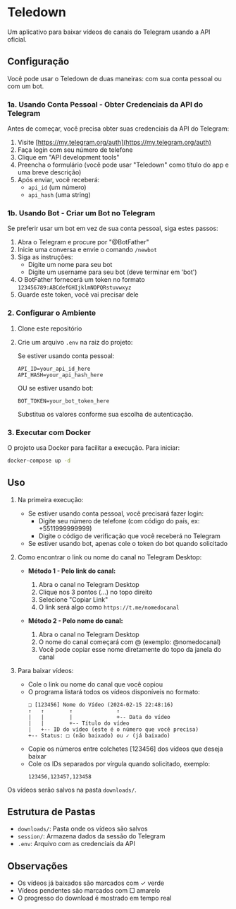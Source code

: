# Teledown

Um aplicativo para baixar vídeos de canais do Telegram usando a API oficial.

## Configuração

Você pode usar o Teledown de duas maneiras: com sua conta pessoal ou com um bot.

### 1a. Usando Conta Pessoal - Obter Credenciais da API do Telegram

Antes de começar, você precisa obter suas credenciais da API do Telegram:

1. Visite [https://my.telegram.org/auth](https://my.telegram.org/auth)
2. Faça login com seu número de telefone
3. Clique em "API development tools"
4. Preencha o formulário (você pode usar "Teledown" como título do app e uma breve descrição)
5. Após enviar, você receberá:
   - `api_id` (um número)
   - `api_hash` (uma string)

### 1b. Usando Bot - Criar um Bot no Telegram

Se preferir usar um bot em vez de sua conta pessoal, siga estes passos:

1. Abra o Telegram e procure por "@BotFather"
2. Inicie uma conversa e envie o comando `/newbot`
3. Siga as instruções:
   - Digite um nome para seu bot
   - Digite um username para seu bot (deve terminar em 'bot')
4. O BotFather fornecerá um token no formato `123456789:ABCdefGHIjklmNOPQRstuvwxyz`
5. Guarde este token, você vai precisar dele

### 2. Configurar o Ambiente

1. Clone este repositório
2. Crie um arquivo `.env` na raiz do projeto:

   Se estiver usando conta pessoal:
   ```
   API_ID=your_api_id_here
   API_HASH=your_api_hash_here
   ```

   OU se estiver usando bot:
   ```
   BOT_TOKEN=your_bot_token_here
   ```

   Substitua os valores conforme sua escolha de autenticação.

### 3. Executar com Docker

O projeto usa Docker para facilitar a execução. Para iniciar:

```bash
docker-compose up -d
```

## Uso

1. Na primeira execução:
   - Se estiver usando conta pessoal, você precisará fazer login:
     - Digite seu número de telefone (com código do país, ex: +5511999999999)
     - Digite o código de verificação que você receberá no Telegram
   - Se estiver usando bot, apenas cole o token do bot quando solicitado

2. Como encontrar o link ou nome do canal no Telegram Desktop:
   - **Método 1 - Pelo link do canal:**
     1. Abra o canal no Telegram Desktop
     2. Clique nos 3 pontos (...) no topo direito
     3. Selecione "Copiar Link"
     4. O link será algo como `https://t.me/nomedocanal`

   - **Método 2 - Pelo nome do canal:**
     1. Abra o canal no Telegram Desktop
     2. O nome do canal começará com @ (exemplo: @nomedocanal)
     3. Você pode copiar esse nome diretamente do topo da janela do canal

3. Para baixar vídeos:
   - Cole o link ou nome do canal que você copiou
   - O programa listará todos os vídeos disponíveis no formato:
     ```
     □ [123456] Nome do Vídeo (2024-02-15 22:48:16)
     ↑   ↑        ↑              ↑
     |   |        |              +-- Data do vídeo
     |   |        +-- Título do vídeo
     |   +-- ID do vídeo (este é o número que você precisa)
     +-- Status: □ (não baixado) ou ✓ (já baixado)
     ```
   - Copie os números entre colchetes [123456] dos vídeos que deseja baixar
   - Cole os IDs separados por vírgula quando solicitado, exemplo:
     ```
     123456,123457,123458
     ```

Os vídeos serão salvos na pasta `downloads/`.

## Estrutura de Pastas

- `downloads/`: Pasta onde os vídeos são salvos
- `session/`: Armazena dados da sessão do Telegram
- `.env`: Arquivo com as credenciais da API

## Observações

- Os vídeos já baixados são marcados com ✓ verde
- Vídeos pendentes são marcados com □ amarelo
- O progresso do download é mostrado em tempo real